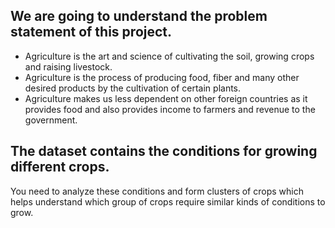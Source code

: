## We are going to understand the problem statement of this project.

* Agriculture is the art and science of cultivating the soil, growing crops and raising livestock.
* Agriculture is the process of producing food, fiber and many other desired products by the cultivation of certain plants.
* Agriculture makes us less dependent on other foreign countries as it provides food and also provides income to farmers and revenue to the government.

## The dataset contains the conditions for growing different crops.
You need to analyze these conditions and form clusters of crops which helps understand which group of crops require similar kinds of conditions to grow.
